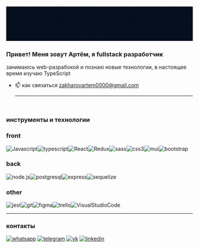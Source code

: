 [![Header](https://github.com/Belial0000/Belial0000/blob/main/assets/newheader.gif)](https://wa.me/79772964601)
<br/>

### Привет! Меня зовут Артём, я fullstack разработчик

занимаюсь web-разрабокой и познаю новые технологии, в настоящее время изучаю TypeScript

- 📫 как связаться zakharovartem0000@gmail.com
  <br/><hr/>
  <br/>

### инструменты и технологии

### front

![Javascript](https://img.shields.io/badge/-Javascript-050f1d?style=for-the-badge&logo=Javascript&logoColor=dbaa81)![typescript](https://img.shields.io/badge/-typescript-050f1d?style=for-the-badge&logo=typescript&logoColor=dbaa81)![React](https://img.shields.io/badge/-React-050f1d?style=for-the-badge&logo=React&logoColor=dbaa81)![Redux](https://img.shields.io/badge/-Redux-050f1d?style=for-the-badge&logo=Redux&logoColor=dbaa81)![sass](https://img.shields.io/badge/-sass-050f1d?style=for-the-badge&logo=sass&logoColor=dbaa81)![css3](https://img.shields.io/badge/-css3-050f1d?style=for-the-badge&logo=css3&logoColor=dbaa81)![mui](https://img.shields.io/badge/-mui-050f1d?style=for-the-badge&logo=mui&logoColor=dbaa81)![bootstrap](https://img.shields.io/badge/-bootstrap-050f1d?style=for-the-badge&logo=bootstrap&logoColor=dbaa81)<br>

### back

![node.js](https://img.shields.io/badge/-node.js-050f1d?style=for-the-badge&logo=node.js&logoColor=dbaa81)![postgresql](https://img.shields.io/badge/-postgresql-050f1d?style=for-the-badge&logo=postgresql&logoColor=dbaa81)![express](https://img.shields.io/badge/-express-050f1d?style=for-the-badge&logo=express&logoColor=dbaa81)![sequelize](https://img.shields.io/badge/-sequelize-050f1d?style=for-the-badge&logo=sequelize&logoColor=dbaa81)

### other

![jest](https://img.shields.io/badge/-jest-050f1d?style=for-the-badge&logo=jest&logoColor=dbaa81)![git](https://img.shields.io/badge/-git-050f1d?style=for-the-badge&logo=git&logoColor=dbaa81)![figma](https://img.shields.io/badge/-figma-050f1d?style=for-the-badge&logo=figma&logoColor=dbaa81)![trello](https://img.shields.io/badge/-trello-050f1d?style=for-the-badge&logo=trello&logoColor=dbaa81)![VisualStudioCode](https://img.shields.io/badge/-vscode-050f1d?style=for-the-badge&logo=VisualStudioCode&logoColor=dbaa81)
<br/><hr/>

### контакты

[![whatsapp](https://img.shields.io/badge/-whatsapp-050f1d?style=plastic&logo=whatsapp)](https://wa.me/79772964601)
[![telegram](https://img.shields.io/badge/-telegram-050f1d?style=plastic&logo=telegram)](https://t.me/Beliash5)
[![vk](https://img.shields.io/badge/-vk-050f1d?style=plastic&logo=vk&logoColor=0077fe)](https://vk.com/npocto_4ill)
[![linkedin](https://img.shields.io/badge/-linkedin-050f1d?style=plastic&logo=linkedin)](https://www.linkedin.com/in/artem-zakharov-developer)
